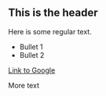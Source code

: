 ## This is the header

Here is some regular text.

* Bullet 1
* Bullet 2

[Link to Google](http://google.com)

More text